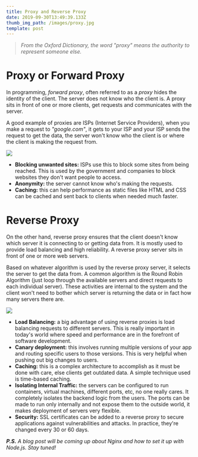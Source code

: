 ```yaml
---
title: Proxy and Reverse Proxy
date: 2019-09-30T13:49:39.133Z
thumb_img_path: /images/proxy.jpg
template: post
---
```

> _From the Oxford Dictionary, the word "proxy" means the authority to represent someone else._

# **Proxy or Forward Proxy**

In programming, _forward proxy_, often referred to as a _proxy_ hides the identity of the client. The server does not know who the client is. A proxy sits in front of one or more clients, get requests and communicates with the server.

A good example of proxies are ISPs (Internet Service Providers), when you make a request to _"google.com"_, it gets to your ISP and your ISP sends the request to get the data, the server won't know who the client is or where the client is making the request from.

![](/images/screenshot-2019-09-30-at-4.14.07-pm.png)

* **Blocking unwanted sites:** ISPs use this to block some sites from being reached. This is used by the government and companies to block websites they don't want people to access. 
* **Anonymity:** the server cannot know who's making the requests.
* **Caching:** this can help performance as static files like HTML and CSS can be cached and sent back to clients when needed much faster.



# Reverse Proxy

On the other hand, reverse proxy ensures that the client doesn't know which server it is connecting to or getting data from. It is mostly used to provide load balancing and high reliability. A reverse proxy server sits in front of one or more web servers.

Based on whatever algorithm is used by the reverse proxy server, it selects the server to get the data from. A common algorithm is the Round Robin Algorithm (just loop through the available servers and direct requests to each individual server). These activities are internal to the system and the client won't need to bother which server is returning the data or in fact how many servers there are.

![](/images/reverse_proxy.png)

* **Load Balancing:** a big advantage of using reverse proxies is load balancing requests to different servers. This is really important in today's world where speed and performance are in the forefront of software development.
* **Canary deployment:** this involves running multiple versions of your app and routing specific users to those versions. This is very helpful when pushing out big changes to users.
* **Caching:** this is a complex architecture to accomplish as it must be done with care, else clients get outdated data. A simple technique used is time-based caching.
* **Isolating Internal Traffic:** the servers can be configured to run containers, virtual machines, different ports, etc, no one really cares. It completely isolates the backend logic from the users. The ports can be made to run only internally and not expose them to the outside world, it makes deployment of servers very flexible.
* **Security:** SSL certificates can be added to a reverse proxy to secure applications against vulnerabilities and attacks. In practice, they're changed every 30 or 60 days.



_**P.S.** A blog post will be coming up about Nginx and how to set it up with Node.js. Stay tuned!_

